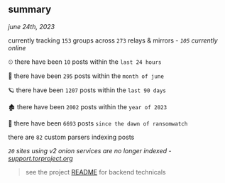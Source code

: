 
## summary
_june 24th, 2023_

currently tracking `153` groups across `273` relays & mirrors - _`105` currently online_

⏲ there have been `10` posts within the `last 24 hours`

🦈 there have been `295` posts within the `month of june`

🪐 there have been `1207` posts within the `last 90 days`

🏚 there have been `2002` posts within the `year of 2023`

🦕 there have been `6693` posts `since the dawn of ransomwatch`

there are `82` custom parsers indexing posts

_`20` sites using v2 onion services are no longer indexed - [support.torproject.org](https://support.torproject.org/onionservices/v2-deprecation/)_

> see the project [README](https://github.com/joshhighet/ransomwatch#ransomwatch--) for backend technicals
